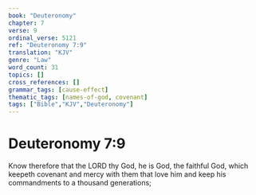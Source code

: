 ```yaml
---
book: "Deuteronomy"
chapter: 7
verse: 9
ordinal_verse: 5121
ref: "Deuteronomy 7:9"
translation: "KJV"
genre: "Law"
word_count: 31
topics: []
cross_references: []
grammar_tags: [cause-effect]
thematic_tags: [names-of-god, covenant]
tags: ["Bible","KJV","Deuteronomy"]
---
```


# Deuteronomy 7:9

Know therefore that the LORD thy God, he is God, the faithful God, which keepeth covenant and mercy with them that love him and keep his commandments to a thousand generations;
